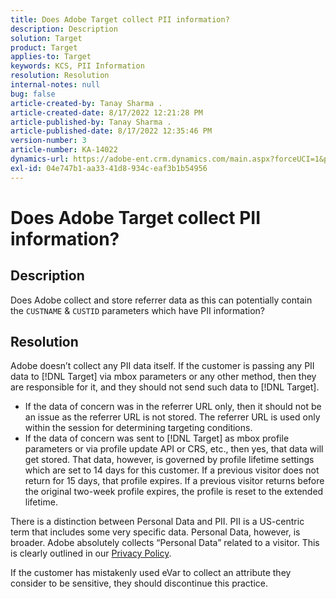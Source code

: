 ```yaml
---
title: Does Adobe Target collect PII information?
description: Description
solution: Target
product: Target
applies-to: Target
keywords: KCS, PII Information
resolution: Resolution
internal-notes: null
bug: false
article-created-by: Tanay Sharma .
article-created-date: 8/17/2022 12:21:28 PM
article-published-by: Tanay Sharma .
article-published-date: 8/17/2022 12:35:46 PM
version-number: 3
article-number: KA-14022
dynamics-url: https://adobe-ent.crm.dynamics.com/main.aspx?forceUCI=1&pagetype=entityrecord&etn=knowledgearticle&id=1227571a-271e-ed11-b83e-00224808613b
exl-id: 04e747b1-aa33-41d8-934c-eaf3b1b54956
---
```

# Does Adobe Target collect PII information?

## Description

Does Adobe collect and store referrer data as this can potentially contain the `CUSTNAME` & `CUSTID` parameters which have PII information?

## Resolution




Adobe doesn’t collect any PII data itself. If the customer is passing any PII data to [!DNL Target] via mbox parameters or any other method, then they are responsible for it, and they should not send such data to [!DNL Target].



- If the data of concern was in the referrer URL only, then it should not be an issue as the referrer URL is not stored. The referrer URL is used only within the session for determining targeting conditions.
- If the data of concern was sent to [!DNL Target] as mbox profile parameters or via profile update API or CRS, etc., then yes, that data will get stored. That data, however, is governed by profile lifetime settings which are set to 14 days for this customer. If a previous visitor does not return for 15 days, that profile expires. If a previous visitor returns before the original two-week profile expires, the profile is reset to the extended lifetime.


There is a distinction between Personal Data and PII. PII is a US-centric term that includes some very specific data. Personal Data, however, is broader. Adobe absolutely collects “Personal Data” related to a visitor. This is clearly outlined in our [Privacy Policy](https://www.adobe.com/privacy/marketing-cloud.html).



If the customer has mistakenly used eVar to collect an attribute they consider to be sensitive, they should discontinue this practice.
